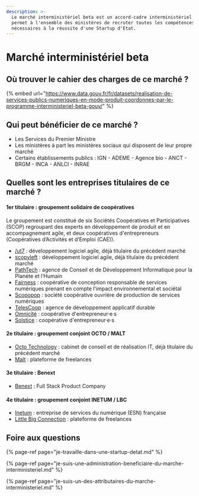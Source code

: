 ```yaml
---
description: >-
  Le marché interministériel beta est un accord-cadre interministériel qui
  permet à l'ensemble des ministères de recruter toutes les compétences
  nécessaires à la réussite d'une Startup d'Etat.
---
```


# Marché interministériel beta

## Où trouver le cahier des charges de ce marché ?

{% embed url="https://www.data.gouv.fr/fr/datasets/realisation-de-services-publics-numeriques-en-mode-produit-coordonnes-par-le-programme-interministeriel-beta-gouv/" %}

## Qui peut bénéficier de ce marché ?

* Les Services du Premier Ministre
* Les ministères à part les ministères sociaux qui disposent de leur propre marché 
* Certains établissements publics : IGN - ADEME - Agence bio - ANCT - BRGM - INCA - ANLCI - INRAE

## Quelles sont les entreprises titulaires de ce marché ?

#### 1er titulaire : groupement solidaire de coopératives

Le groupement est constitué de six Sociétés Coopératives et Participatives \(SCOP\) regroupant des experts en développement de produit et en accompagnement agile, et deux coopératives d'entrepreneurs \(Coopératives d’Activités et d’Emploi \(CAE\)\).

* [/ut7](https://ut7.fr/) : développement logiciel agile, déjà titulaire du précédent marché
* [scopyleft](http://scopyleft.fr/) : développement logiciel agile, déjà titulaire du précédent marché
* [PathTech](https://pathtech.fr/) : agence de Conseil et de Développement Informatique pour la Planète et l’Humain
* [Fairness](https://fairness.coop/) : coopérative de conception responsable de services numériques prenant en compte l'impact environnemental et sociétal
* [Scopopop](https://scopopop.com/) : société coopérative ouvrière de production de services numériques
* [TelesCoop](https://www.telescoop.fr/) : agence de développement applicatif durable
* [Omnicité](https://omnicite.fr/) : coopérative d'entrepreneur·e·s
* [Solstice](https://solstice.coop/) : coopérative d'entrepreneur·e·s

#### 2e titulaire : groupement conjoint OCTO / MALT

* [Octo Technology](https://www.octo.com/) : cabinet de conseil et de réalisation IT, déjà titulaire du précédent marché
* [Malt](https://www.malt.fr/) : plateforme de freelances 

#### 3e titulaire : Benext

* [Benext](https://www.benextcompany.com/) : Full Stack Product Company

#### 4e titulaire : groupement conjoint INETUM / LBC

* [Inetum](https://gfi.world/fr-fr/) : entreprise de services du numérique \(ESN\) française
* [Little Big Connection](https://www.littlebigconnection.com/fr/) : plateforme de freelances

## Foire aux questions

{% page-ref page="je-travaille-dans-une-startup-detat.md" %}

{% page-ref page="je-suis-une-administration-beneficiaire-du-marche-interministeriel.md" %}

{% page-ref page="je-suis-un-des-attributaires-du-marche-interministeriel.md" %}


